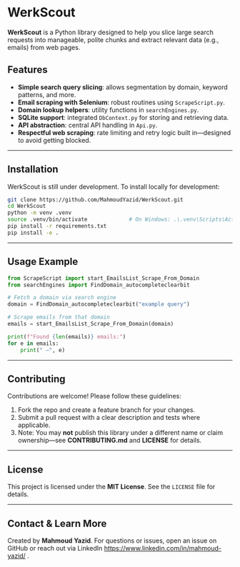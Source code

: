 # WerkScout

**WerkScout** is a Python library designed to help you slice large search requests into manageable, polite chunks and extract relevant data (e.g., emails) from web pages.

##  Features
- **Simple search query slicing**: allows segmentation by domain, keyword patterns, and more.
- **Email scraping with Selenium**: robust routines using `ScrapeScript.py`.
- **Domain lookup helpers**: utility functions in `searchEngines.py`.
- **SQLite support**: integrated `DbContext.py` for storing and retrieving data.
- **API abstraction**: central API handling in `Api.py`.
- **Respectful web scraping**: rate limiting and retry logic built in—designed to avoid getting blocked.

---

##  Installation

WerkScout is still under development. To install locally for development:

```bash
git clone https://github.com/MahmoudYazid/WerkScout.git
cd WerkScout
python -m venv .venv
source .venv/bin/activate             # On Windows: .\.venv\Scripts\Activate.ps1
pip install -r requirements.txt
pip install -e .
```

---

##  Usage Example

```python
from ScrapeScript import start_EmailsList_Scrape_From_Domain
from searchEngines import FindDomain_autocompleteclearbit

# Fetch a domain via search engine
domain = FindDomain_autocompleteclearbit("example query")

# Scrape emails from that domain
emails = start_EmailsList_Scrape_From_Domain(domain)

print(f"Found {len(emails)} emails:")
for e in emails:
    print(" –", e)
```

---

##  Contributing

Contributions are welcome! Please follow these guidelines:

1. Fork the repo and create a feature branch for your changes.
2. Submit a pull request with a clear description and tests where applicable.
3. Note: You may **not** publish this library under a different name or claim ownership—see **CONTRIBUTING.md** and **LICENSE** for details.

---

##  License

This project is licensed under the **MIT License**. See the `LICENSE` file for details.

---

##  Contact & Learn More

Created by **Mahmoud Yazid**. For questions or issues, open an issue on GitHub or reach out via LinkedIn https://www.linkedin.com/in/mahmoud-yazid/ .

